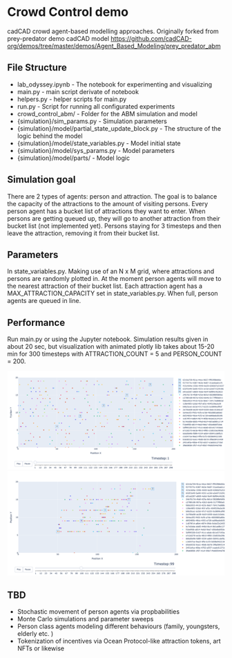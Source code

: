 # Crowd Control demo

cadCAD crowd agent-based modelling approaches. Originally forked from prey-predator demo cadCAD model https://github.com/cadCAD-org/demos/tree/master/demos/Agent_Based_Modeling/prey_predator_abm

## File Structure

* lab_odyssey.ipynb - The notebook for experimenting and visualizing
* main.py - main script derivate of notebook
* helpers.py - helper scripts for main.py
* run.py - Script for running all configurated experiments
* crowd_control_abm/ - Folder for the ABM simulation and model 
* {simulation}/sim_params.py - Simulation parameters
* {simulation}/model/partial_state_update_block.py - The structure of the logic behind the model
* {simulation}/model/state_variables.py - Model initial state
* {simulation}/model/sys_params.py - Model parameters
* {simulation}/model/parts/ - Model logic

## Simulation goal

There are 2 types of agents: person and attraction. The goal is to balance the capacity of the attractions to the amount of visiting persons. Every person agent has a bucket list of attractions they want to enter. When persons are getting queued up, they will go to another attraction from their bucket list (not implemented yet). Persons staying for 3 timesteps and then leave the attraction, removing it from their bucket list.

## Parameters

In state_variables.py. Making use of an N x M grid, where attractions and persons are randomly plotted in. At the moment person agents will move to the nearest attraction of their bucket list. Each attraction agent has a MAX_ATTRACTION_CAPACITY set in state_variables.py. When full, person agents are queued in line.

## Performance

Run main.py or using the Jupyter notebook. Simulation results given in about 20 sec, but visualization with animated plotly lib takes about 15-20 min for 300 timesteps with ATTRACTION_COUNT = 5 and PERSON_COUNT = 200.

![Demo of visualization, squares are attraction capacities, bullets are persons](./demo1.png)
![Demo of visualization, at timestep 99](./demo2.png)


## TBD

* Stochastic movement of person agents via propbabilities
* Monte Carlo simulations and parameter sweeps
* Person class agents modeling different behaviours (family, youngsters, elderly etc. )
* Tokenization of incentives via Ocean Protocol-like attraction tokens, art NFTs or likewise